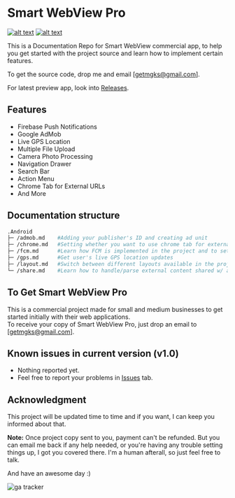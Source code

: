 # Smart WebView Pro

[![alt text](https://img.shields.io/badge/version-1.0-yellow.svg "SWV Pro v1.0")](https://github.com/mgks/SmartWebView-Pro) [![alt text](https://img.shields.io/badge/download-swv%20pro-brightgreen.svg "Get SWV Pro")](https://mgks.github.io/SmartWebView-Pro/)

This is a Documentation Repo for Smart WebView commercial app, to help you get started with the project source and learn how to implement certain features.<br>

To get the source code, drop me and email [getmgks@gmail.com].

For latest preview app, look into [Releases](https://github.com/mgks/SmartWebView-Pro/releases).

## Features
* Firebase Push Notifications
* Google AdMob
* Live GPS Location
* Multiple File Upload
* Camera Photo Processing
* Navigation Drawer
* Search Bar
* Action Menu
* Chrome Tab for External URLs
* And More

## Documentation structure
```bash
.Android
├─ /admob.md    #Adding your publisher's ID and creating ad unit
├─ /chrome.md   #Setting whether you want to use chrome tab for external users or default browsers
├─ /fcm.md      #Learn how FCM is implemented in the project and to set it up for your server script
├─ /gps.md      #Get user's live GPS location updates
├─ /layout.md   #Switch between different layouts available in the project w/ accordance to your requirement
└─ /share.md    #Learn how to handle/parse external content shared w/ app
```

## To Get Smart WebView Pro
This is a commercial project made for small and medium businesses to get started initially with their web applications.<br>
To receive your copy of Smart WebView Pro, just drop an email to [getmgks@gmail.com].

## Known issues in current version (v1.0)
* Nothing reported yet.
* Feel free to report your problems in [Issues](https://github.com/mgks/SmartWebView-Pro/issues) tab.

## Acknowledgment
This project will be updated time to time and if you want, I can keep you informed about that.

**Note:** Once project copy sent to you, payment can't be refunded. But you can email me back if any help needed, or you're having any trouble setting things up, I got you covered there. I'm a human afterall, so just feel free to talk.

And have an awesome day :)

![ga tracker](https://www.google-analytics.com/collect?v=1&a=257770996&t=pageview&dl=https%3A%2F%2Fgithub.com%2Fmgks%2FSmartWebView-Pro&ul=en-us&de=UTF-8&cid=978224512.1377738459&tid=UA-129370045-2&z=887657232 "ga tracker")
